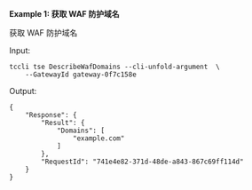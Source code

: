 **Example 1: 获取 WAF 防护域名**

获取 WAF 防护域名

Input: 

```
tccli tse DescribeWafDomains --cli-unfold-argument  \
    --GatewayId gateway-0f7c158e
```

Output: 
```
{
    "Response": {
        "Result": {
            "Domains": [
                "example.com"
            ]
        },
        "RequestId": "741e4e82-371d-48de-a843-867c69ff114d"
    }
}
```

